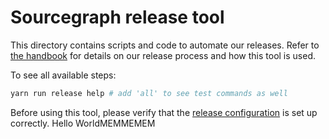 # Sourcegraph release tool

This directory contains scripts and code to automate our releases. Refer to
[the handbook](https://handbook.sourcegraph.com/engineering/releases) for details
on our release process and how this tool is used.

To see all available steps:

```sh
yarn run release help # add 'all' to see test commands as well
```

Before using this tool, please verify that the [release configuration](./release-config.jsonc)
is set up correctly.
Hello WorldMEMMEMEM
